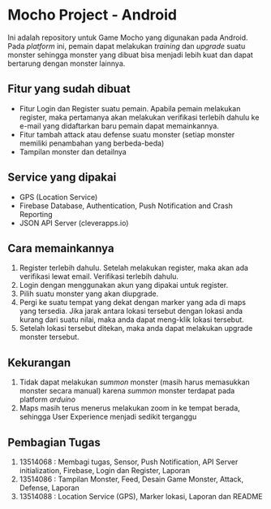# Mocho Project - Android

Ini adalah repository untuk Game Mocho yang digunakan pada Android.  Pada _platform_ ini, pemain dapat melakukan _training_ dan _upgrade_ suatu monster sehingga monster yang dibuat bisa menjadi lebih kuat dan dapat bertarung dengan monster lainnya.
## Fitur yang sudah dibuat

* Fitur Login dan Register suatu pemain. Apabila pemain melakukan register, maka pertamanya akan melakukan verifikasi terlebih dahulu ke e-mail yang didaftarkan baru pemain dapat memainkannya.
* Fitur tambah attack atau defense suatu monster (setiap monster memiliki penambahan yang berbeda-beda)
* Tampilan monster dan detailnya

## Service yang dipakai
* GPS (Location Service)
* Firebase Database, Authentication, Push Notification and Crash Reporting
* JSON API Server (cleverapps.io)

## Cara memainkannya
1. Register terlebih dahulu. Setelah melakukan register, maka akan ada verifikasi lewat email. Verifikasi terlebih dahulu.
2. Login dengan menggunakan akun yang dipakai untuk register.
3. Pilih suatu monster yang akan diupgrade.
4. Pergi ke suatu tempat yang dekat dengan marker yang ada di maps yang tersedia. Jika jarak antara lokasi tersebut dengan lokasi anda kurang dari suatu nilai, maka anda dapat meng-klik lokasi tersebut.
5. Setelah lokasi tersebut ditekan, maka anda dapat melakukan upgrade monster tersebut.

## Kekurangan
1. Tidak dapat melakukan _summon_ monster (masih harus memasukkan monster secara manual) karena _summon_ monster terdapat pada platform _arduino_
2. Maps masih terus menerus melakukan zoom in ke tempat berada, sehingga User Experience menjadi sedikit terganggu
## Pembagian Tugas
1. 13514068 : Membagi tugas, Sensor, Push Notification, API Server initialization, Firebase, Login dan Register, Laporan
2. 13514086 : Tampilan Monster, Feed, Desain Game Monster, Attack, Defense, Laporan
3. 13514088 : Location Service (GPS), Marker lokasi, Laporan dan README